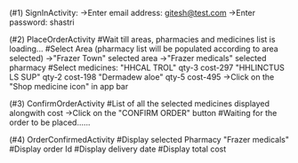 (#1) SignInActivity:
  ->Enter email address: gitesh@test.com
  ->Enter password: shastri
  
 (#2) PlaceOrderActivity
  #Wait till areas, pharmacies and medicines list is loading...
  #Select Area (pharmacy list will be populated according to area selected)
  ->"Frazer Town" selected area 
  ->"Frazer medicals" selected pharmacy
  #Select medicines:
      "HHCAL TROL"  qty-3  cost-297
      "HHLINCTUS LS SUP"  qty-2 cost-198
      "Dermadew aloe"  qty-5 cost-495
  ->Click on the "Shop medicine icon" in app bar
  
  (#3) ConfirmOrderActivity
  #List of all the selected medicines displayed alongwith cost
  ->Click on the "CONFIRM ORDER" button
  #Waiting for the order to be placed......
  
  
 (#4) OrderConfirmedActivity
 #Display selected Pharmacy "Frazer medicals"
 #Display order Id
 #Display delivery date
 #Display total cost
